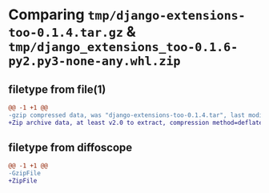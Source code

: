 # Comparing `tmp/django-extensions-too-0.1.4.tar.gz` & `tmp/django_extensions_too-0.1.6-py2.py3-none-any.whl.zip`

## filetype from file(1)

```diff
@@ -1 +1 @@
-gzip compressed data, was "django-extensions-too-0.1.4.tar", last modified: Fri Sep  3 16:55:22 2021, max compression
+Zip archive data, at least v2.0 to extract, compression method=deflate
```

## filetype from diffoscope

```diff
@@ -1 +1 @@
-GzipFile
+ZipFile
```


